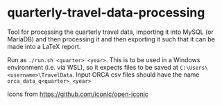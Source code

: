 # quarterly-travel-data-processing
Tool for processing the quarterly travel data, importing it into MySQL (or MariaDB) and then processing it and then exporting it such that it can be made into a LaTeX report.

Run as `./run.sh <quarter> <year>`. This is to be used in a Windows environment (i.e. via WSL), so it expects files to be saved at `C:\Users\<username>\TravelData`. Input ORCA csv files should have the name `orca_data_q<quarter>_<year>`

Icons from https://github.com/iconic/open-iconic
